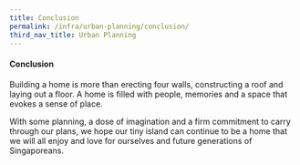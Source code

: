 ```yaml
---
title: Conclusion
permalink: /infra/urban-planning/conclusion/
third_nav_title: Urban Planning
---
```

#### Conclusion

Building a home is more than erecting four walls, constructing a roof and laying out a floor. A home is filled with people, memories and a space that evokes a sense of place.

With some planning, a dose of imagination and a firm commitment to carry through our plans, we hope our tiny island can continue to be a home that we will all enjoy and love for ourselves and future generations of Singaporeans.